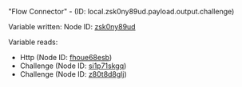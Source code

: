 "Flow Connector" - (ID: local.zsk0ny89ud.payload.output.challenge)

Variable written:
Node ID: [zsk0ny89ud](../nodes/zsk0ny89ud.md)

Variable reads:
* Http (Node ID: [fhoue68esb](../nodes/fhoue68esb.md))
* Challenge (Node ID: [si1p71skgq](../nodes/si1p71skgq.md))
* Challenge (Node ID: [z80t8d8glj](../nodes/z80t8d8glj.md))
